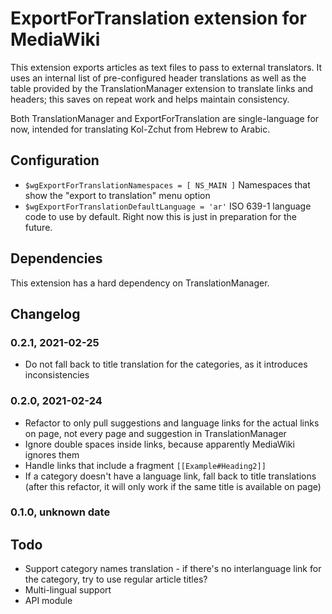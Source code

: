 #  ExportForTranslation extension for MediaWiki

This extension exports articles as text files to pass to external
translators. It uses an internal list of pre-configured header
translations as well as the table provided by the TranslationManager
extension to translate links and headers; this saves on repeat work
and helps maintain consistency.

Both TranslationManager and ExportForTranslation are single-language
for now, intended for translating Kol-Zchut from Hebrew to Arabic.

## Configuration
- `$wgExportForTranslationNamespaces = [ NS_MAIN ]`
  Namespaces that show the "export to translation" menu option
- `$wgExportForTranslationDefaultLanguage = 'ar'`
  ISO 639-1 language code to use by default. Right now this is
  just in preparation for the future.  

## Dependencies
This extension has a hard dependency on TranslationManager.

## Changelog
### 0.2.1, 2021-02-25
- Do not fall back to title translation for the categories, as it introduces inconsistencies
### 0.2.0, 2021-02-24
- Refactor to only pull suggestions and language links for the
  actual links on page, not every page and suggestion in TranslationManager
- Ignore double spaces inside links, because apparently MediaWiki ignores them
- Handle links that include a fragment `[[Example#Heading2]]`
- If a category doesn't have a language link, fall back to title translations
  (after this refactor, it will only work if the same title is available on page)
### 0.1.0, unknown date

## Todo
- Support category names translation - if there's no interlanguage link
  for the category, try to use regular article titles?
- Multi-lingual support
- API module
